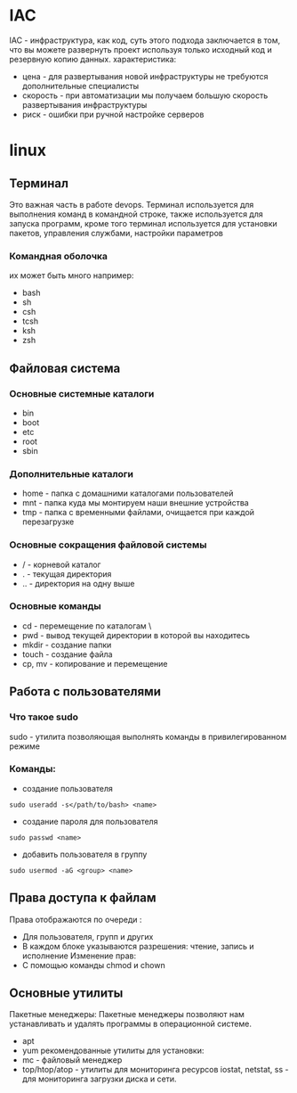 # IAC 
IAC - инфраструктура, как код, суть этого подхода заключается в том, что вы можете развернуть проект используя только исходный код и резервную копию данных.
характеристика: 
- цена - для развертывания новой инфраструктуры не требуются дополнительные специалисты
- скорость - при автоматизации мы получаем большую скорость развертывания инфраструктуры
- риск - ошибки при ручной настройке серверов
# linux
## Терминал
Это важная часть в работе devops. Терминал используется для выполнения команд в командной строке, также используется для запуска программ, кроме того терминал используется для установки пакетов, управления службами, настройки параметров  
### Командная оболочка
их может быть много например:
- bash
- sh
- csh
- tcsh
- ksh
- zsh
## Файловая система
### Основные системные каталоги
- bin
- boot
- etc
- root
- sbin
### Дополнительные каталоги
- home - папка с домашними каталогами пользователей
- mnt - папка куда мы монтируем наши внешние устройства 
- tmp - папка с временными файлами, очищается при каждой перезагрузке
### Основные сокращения файловой системы 
- / - корневой каталог
- . - текущая директория
- .. - директория на одну выше
### Основные команды
- cd - перемещение по каталогам \
- pwd - вывод текущей директории в которой вы находитесь
- mkdir - создание папки 
- touch - создание файла
- cp, mv - копирование и перемещение
## Работа с пользователями
### Что такое sudo
sudo - утилита позволяющая выполнять команды в привилегированном режиме

### Команды:
- создание пользователя
~~~
sudo useradd -s</path/to/bash> <name>
~~~
- создание пароля для пользователя
~~~
sudo passwd <name>
~~~
- добавить пользователя в группу
~~~
sudo usermod -aG <group> <name>
~~~
## Права доступа к файлам 
Права отображаются по очереди :
- Для пользователя, групп и других 
- В каждом блоке указываются разрешения: чтение, запись и исполнение
Изменение прав:
- С помощью команды chmod и chown
## Основные утилиты
Пакетные менеджеры:
Пакетные менеджеры позволяют нам устанавливать и удалять программы в операционной системе.
- apt
- yum
рекомендованные утилиты для установки:
- mc - файловый менеджер
- top/htop/atop - утилиты для мониторинга ресурсов
iostat, netstat, ss - для мониторинга загрузки диска и сети.
